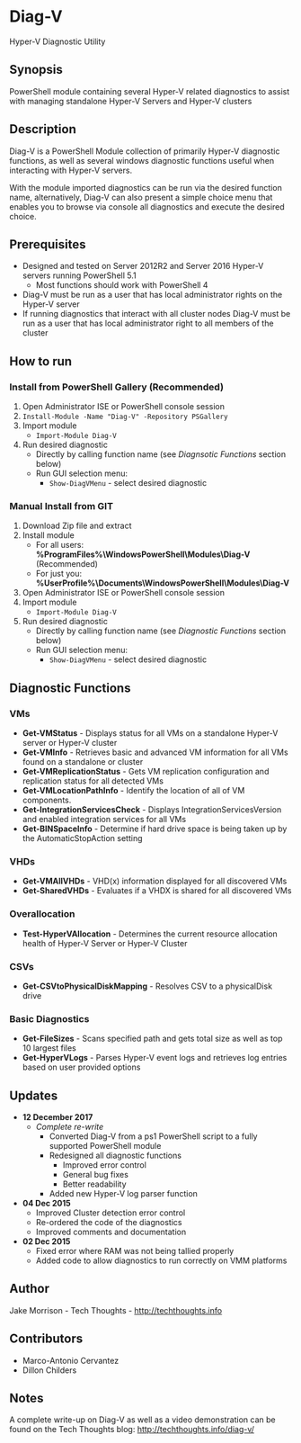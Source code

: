 # Diag-V
Hyper-V Diagnostic Utility

## Synopsis
PowerShell module containing several Hyper-V related diagnostics to assist with managing standalone Hyper-V Servers and Hyper-V clusters

## Description
Diag-V is a PowerShell Module collection of primarily Hyper-V diagnostic functions, as well as several windows diagnostic functions useful when interacting with Hyper-V servers. 

With the module imported diagnostics can be run via the desired function name, alternatively, Diag-V can also present a simple choice menu that enables you to browse via console all diagnostics and execute the desired choice. 

## Prerequisites
* Designed and tested on Server 2012R2 and Server 2016 Hyper-V servers running PowerShell 5.1
  * Most functions should work with PowerShell 4
* Diag-V must be run as a user that has local administrator rights on the Hyper-V server
* If running diagnostics that interact with all cluster nodes Diag-V must be run as a user that has local administrator right to all members of the cluster

## How to run
### Install from PowerShell Gallery (Recommended)
1. Open Administrator ISE or PowerShell console session
2. ```Install-Module -Name "Diag-V" -Repository PSGallery```
3. Import module
   * ```Import-Module Diag-V```
4. Run desired diagnostic
   * Directly by calling function name (see *Diagnsotic Functions* section below)
   * Run GUI selection menu:
     * ```Show-DiagVMenu``` - select desired diagnostic
### Manual Install from GIT
1. Download Zip file and extract
2. Install module
   * For all users: **%ProgramFiles%\WindowsPowerShell\Modules\Diag-V** (Recommended)
   * For just you:  **%UserProfile%\Documents\WindowsPowerShell\Modules\Diag-V**
3. Open Administrator ISE or PowerShell console session
3. Import module
   * ```Import-Module Diag-V```
4. Run desired diagnostic
   * Directly by calling function name (see *Diagnostic Functions* section below)
   * Run GUI selection menu:
     * ```Show-DiagVMenu``` - select desired diagnostic

## Diagnostic Functions

### VMs
* **Get-VMStatus** - Displays status for all VMs on a standalone Hyper-V server or Hyper-V cluster
* **Get-VMInfo** - Retrieves basic and advanced VM information for all VMs found on a standalone or cluster
* **Get-VMReplicationStatus** - Gets VM replication configuration and replication status for all detected VMs
* **Get-VMLocationPathInfo** - Identify the location of all of VM components.
* **Get-IntegrationServicesCheck** - Displays IntegrationServicesVersion and enabled integration services for all VMs 
* **Get-BINSpaceInfo** - Determine if hard drive space is being taken up by the AutomaticStopAction setting
### VHDs
* **Get-VMAllVHDs** - VHD(x) information displayed for all discovered VMs
* **Get-SharedVHDs** - Evaluates if a VHDX is shared for all discovered VMs
### Overallocation
* **Test-HyperVAllocation** - Determines the current resource allocation health of Hyper-V Server or Hyper-V Cluster
### CSVs
* **Get-CSVtoPhysicalDiskMapping** - Resolves CSV to a physicalDisk drive
### Basic Diagnostics
* **Get-FileSizes** - Scans specified path and gets total size as well as top 10 largest files
* **Get-HyperVLogs** - Parses Hyper-V event logs and retrieves log entries based on user provided options

## Updates
* **12 December 2017**
  * *Complete re-write*
    * Converted Diag-V from a ps1 PowerShell script to a fully supported PowerShell module
    * Redesigned all diagnostic functions
      * Improved error control
      * General bug fixes
      * Better readability
    * Added new Hyper-V log parser function
* **04 Dec 2015**
  * Improved Cluster detection error control
  * Re-ordered the code of the diagnostics
  * Improved comments and documentation
* **02 Dec 2015**
  * Fixed error where RAM was not being tallied properly
  * Added code to allow diagnostics to run correctly on VMM platforms

## Author
Jake Morrison - Tech Thoughts - http://techthoughts.info
## Contributors
* Marco-Antonio Cervantez
* Dillon Childers

## Notes

A complete write-up on Diag-V as well as a video demonstration can be found on the Tech Thoughts blog: http://techthoughts.info/diag-v/